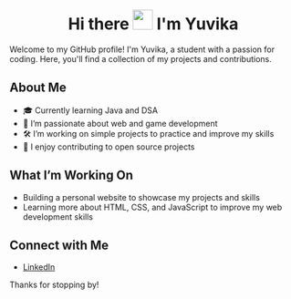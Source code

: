 <h1 align="center">Hi there <img src="https://raw.githubusercontent.com/aemmadi/aemmadi/master/wave.gif" width="35px"> I'm Yuvika</h1>

Welcome to my GitHub profile! I'm Yuvika, a student with a passion for coding. Here, you'll find a collection of my projects and contributions.

## About Me

- 🎓 Currently learning Java and DSA 
- 🌟 I’m passionate about web and game development
- 🛠️ I’m working on simple projects to practice and improve my skills
- 🎨 I enjoy contributing to open source projects

## What I’m Working On

- Building a personal website to showcase my projects and skills
- Learning more about HTML, CSS, and JavaScript to improve my web development skills

## Connect with Me

- [LinkedIn](https://www.linkedin.com/in/yuvikasai/)

Thanks for stopping by!
